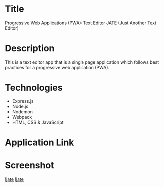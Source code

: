 # Title
Progressive Web Applications (PWA): Text Editor
JATE (Just Another Text Editor)

# Description
This is a text editor app that is a single page application which follows best practices for a progressive web application (PWA).

# Technologies
- Express.js
- Node.js
- Nodemon
- Webpack
- HTML, CSS & JavaScript

# Application Link


# Screenshot
[!jate](./client/src/images/jate1.png)
[!jate](./client/src/images/jate2.png)
